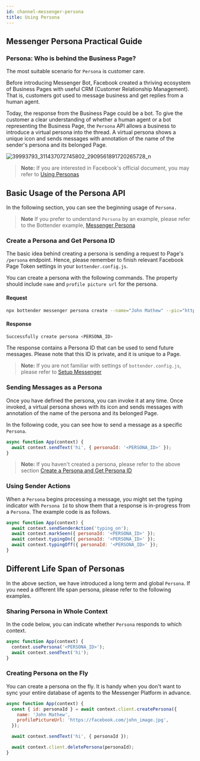 ```yaml
---
id: channel-messenger-persona
title: Using Persona
---
```


## Messenger Persona Practical Guide
### Persona: Who is behind the Business Page?

The most suitable scenario for `Persona` is customer care. 

Before introducing Messenger Bot, Facebook created a thriving ecosystem of Business Pages with useful CRM (Customer Relationship Management). That is, customers got used to message business and get replies from a human agent. 

Today, the response from the Business Page could be a bot. To give the customer a clear understanding of whether a human agent or a bot representing the Business Page, the `Persona` API allows a business to introduce a virtual persona into the thread. A virtual persona shows a unique icon and sends messages with annotation of the name of the sender's persona and its belonged Page.


![39993793_311437072745802_2909561891720265728_n](https://user-images.githubusercontent.com/662387/69112041-4e2d2e00-0aba-11ea-8e44-02aaaf804b5d.png)

> **Note:**
> If you are interested in Facebook's official document, you may refer to [Using Personas](https://developers.facebook.com/docs/messenger-platform/send-messages/personas/)


## Basic Usage of the Persona API

In the following section, you can see the beginning usage of `Persona.` 

> **Note**
> If you prefer to understand `Persona` by an example, please refer to the Bottender example, [Messenger Persona](https://github.com/Yoctol/bottender/tree/master/examples/messenger-persona)


### Create a Persona and Get Persona ID

The basic idea behind creating a persona is sending a request to Page's `/persona` endpoint. Hence, please remember to finish relevant Facebook Page Token settings in your `bottender.config.js`. 

You can create a persona with the following commands. The property should include `name` and `profile picture url` for the persona.

#### Request
```sh
npx bottender messenger persona create --name="John Mathew" --pic="https://facebook.com/john_image.jpg"
```
#### Response
```sh
Successfully create persona <PERSONA_ID>
```
The response contains a Persona ID that can be used to send future messages. Please note that this ID is private, and it is unique to a Page.



> **Note:**
> If you are not familiar with settings of `bottender.config.js`, please refer to [Setup Messenger](./channel-messenger-setup.md)



### Sending Messages as a Persona

Once you have defined the persona, you can invoke it at any time. Once invoked, a virtual persona shows with its icon and sends messages with annotation of the name of the persona and its belonged Page.

In the following code, you can see how to send a message as a specific `Persona`.

```js
async function App(context) {
  await context.sendText('hi', { personaId: '<PERSONA_ID>' });
}
```

> **Note:**
> If you haven't created a persona, please refer to the above section [Create a Persona and Get Persona ID](#create-a-persona-and-get-persona-id)


### Using Sender Actions

When a `Persona` begins processing a message, you might set the typing indicator with `Persona Id` to show them that a response is in-progress from a `Persona`. The example code is as follows.

```js
async function App(context) {
  await context.sendSenderAction('typing_on');
  await context.markSeen({ personaId: '<PERSONA_ID>' });
  await context.typingOn({ personaId: '<PERSONA_ID>' });
  await context.typingOff({ personaId: '<PERSONA_ID>' });
}
```

## Different Life Span of Personas

In the above section, we have introduced a long term and global `Persona`. If you need a different life span persona, please refer to the following examples.

### Sharing Persona in Whole Context

In the code below, you can indicate whether `Persona` responds to which context.

```js
async function App(context) {
  context.usePersona('<PERSONA_ID>');
  await context.sendText('hi');
}
```

### Creating Persona on the Fly

You can create a persona on the fly. It is handy when you don't want to sync your entire database of agents to the Messenger Platform in advance.

```js
async function App(context) {
  const { id: personaId } = await context.client.createPersona({
    name: 'John Mathew',
    profilePictureUrl: 'https://facebook.com/john_image.jpg',
  });

  await context.sendText('hi', { personaId });

  await context.client.deletePersona(personaId);
}
```
